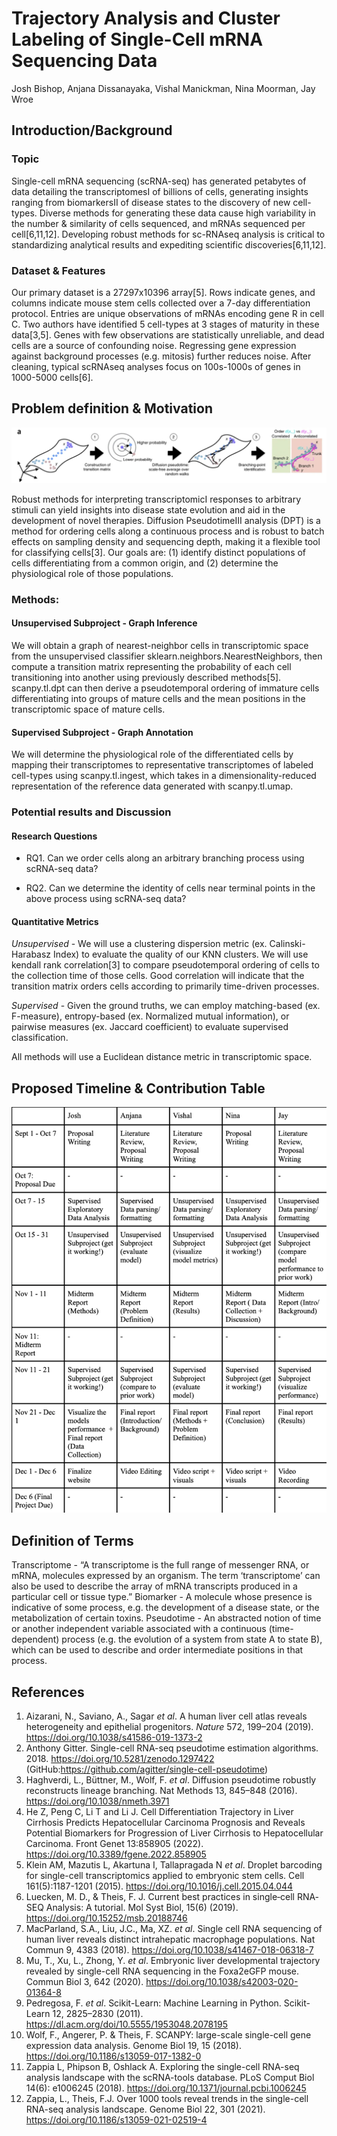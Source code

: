 # Trajectory Analysis and Cluster Labeling of Single-Cell mRNA Sequencing Data
Josh Bishop, Anjana Dissanayaka, Vishal Manickman, Nina Moorman, Jay Wroe
## Introduction/Background 
### Topic
Single-cell mRNA sequencing (scRNA-seq) has generated petabytes of data detailing the transcriptomesI of billions of cells, generating insights ranging from biomarkersII of disease states to the discovery of new cell-types. Diverse methods for generating these data cause high variability in the number & similarity of cells sequenced, and mRNAs sequenced per cell[6,11,12]. Developing robust methods for sc-RNAseq analysis is critical to standardizing analytical results and expediting scientific discoveries[6,11,12].

### Dataset & Features
Our primary dataset is a 27297x10396 array[5]. Rows indicate genes, and columns indicate mouse stem cells collected over a 7-day differentiation protocol. Entries are unique observations of mRNAs encoding gene R in cell C. Two authors have identified 5 cell-types at 3 stages of maturity in these data[3,5].
Genes with few observations are statistically unreliable, and dead cells are a source of confounding noise. Regressing gene expression against background processes (e.g. mitosis) further reduces noise. After cleaning, typical scRNAseq analyses focus on 100s-1000s of genes in 1000-5000 cells[6].

## Problem definition & Motivation

![Proposal Figure](proposal_figure.png)

Robust methods for interpreting transcriptomicI responses to arbitrary stimuli can yield insights into disease state evolution and aid in the development of novel therapies. Diffusion PseudotimeIII analysis (DPT) is a method for ordering cells along a continuous process and is robust to batch effects on sampling density and sequencing depth, making it a flexible tool for classifying cells[3].
Our goals are: (1) identify distinct populations of cells differentiating from a common origin, and (2) determine the physiological role of those populations.

### Methods:
#### Unsupervised Subproject - Graph Inference
We will obtain a graph of nearest-neighbor cells in transcriptomic space from the unsupervised classifier sklearn.neighbors.NearestNeighbors, then compute a transition matrix representing the probability of each cell transitioning into another using previously described methods[5]. scanpy.tl.dpt can then derive a pseudotemporal ordering of immature cells differentiating into groups of mature cells and the mean positions in the transcriptomic space of mature cells.
#### Supervised Subproject - Graph Annotation
We will determine the physiological role of the differentiated cells by mapping their transcriptomes to representative transcriptomes of labeled cell-types using scanpy.tl.ingest, which takes in a dimensionality-reduced representation of the reference data generated with scanpy.tl.umap.

### Potential results and Discussion
#### Research Questions
* RQ1. Can we order cells along an arbitrary branching process using scRNA-seq data? 

* RQ2. Can we determine the identity of cells near terminal points in the above process using scRNA-seq data?

#### Quantitative Metrics 
_Unsupervised_ - We will use a clustering dispersion metric (ex. Calinski-Harabasz Index) to evaluate the quality of our KNN clusters. We will use kendall rank correlation[3] to compare pseudotemporal ordering of cells to the collection time of those cells. Good correlation will indicate that the transition matrix orders cells according to primarily time-driven processes.

_Supervised_ - Given the ground truths, we can employ matching-based (ex. F-measure), entropy-based (ex. Normalized mutual information), or pairwise measures (ex. Jaccard coefficient) to evaluate supervised classification.

All methods will use a Euclidean distance metric in transcriptomic space.


## Proposed Timeline & Contribution Table

![Proposal Timeline](proposal_timeline.png)


## Definition of Terms
Transcriptome - “A transcriptome is the full range of messenger RNA, or mRNA, molecules expressed by an organism. The term ‘transcriptome’ can also be used to describe the array of mRNA transcripts produced in a particular cell or tissue type.”
Biomarker - A molecule whose presence is indicative of some process, e.g. the development of a disease state, or the metabolization of certain toxins.
Pseudotime - An abstracted notion of time or another independent variable associated with a continuous (time-dependent) process (e.g. the evolution of a system from state A to state B), which can be used to describe and order intermediate positions in that process.

## References
1. Aizarani, N., Saviano, A., Sagar _et al_. A human liver cell atlas reveals heterogeneity and epithelial progenitors. _Nature_ 572, 199–204 (2019). https://doi.org/10.1038/s41586-019-1373-2 
2. Anthony Gitter. Single-cell RNA-seq pseudotime estimation algorithms. 2018. https://doi.org/10.5281/zenodo.1297422 (GitHub:https://github.com/agitter/single-cell-pseudotime) 
3. Haghverdi, L., Büttner, M., Wolf, F. _et al_. Diffusion pseudotime robustly reconstructs lineage branching. Nat Methods 13, 845–848 (2016). https://doi.org/10.1038/nmeth.3971 
4. He Z, Peng C, Li T and Li J. Cell Differentiation Trajectory in Liver Cirrhosis Predicts Hepatocellular Carcinoma Prognosis and Reveals Potential Biomarkers for Progression of Liver Cirrhosis to Hepatocellular Carcinoma. Front Genet 13:858905 (2022). https://doi.org/10.3389/fgene.2022.858905 
5. Klein AM, Mazutis L, Akartuna I, Tallapragada N _et al_. Droplet barcoding for single-cell transcriptomics applied to embryonic stem cells. Cell 161(5):1187-1201 (2015). https://doi.org/10.1016/j.cell.2015.04.044
6. Luecken, M. D., & Theis, F. J. Current best practices in single‐cell RNA‐SEQ Analysis: A tutorial. Mol Syst Biol, 15(6) (2019). https://doi.org/10.15252/msb.20188746 
7. MacParland, S.A., Liu, J.C., Ma, XZ. _et al_. Single cell RNA sequencing of human liver reveals distinct intrahepatic macrophage populations. Nat Commun 9, 4383 (2018). https://doi.org/10.1038/s41467-018-06318-7 
8. Mu, T., Xu, L., Zhong, Y. _et al_. Embryonic liver developmental trajectory revealed by single-cell RNA sequencing in the Foxa2eGFP mouse. Commun Biol 3, 642 (2020). https://doi.org/10.1038/s42003-020-01364-8 
9. Pedregosa, F. _et al_. Scikit-Learn: Machine Learning in Python. Scikit-Learn 12, 2825–2830 (2011). https://dl.acm.org/doi/10.5555/1953048.2078195 
10. Wolf, F., Angerer, P. & Theis, F. SCANPY: large-scale single-cell gene expression data analysis. Genome Biol 19, 15 (2018). https://doi.org/10.1186/s13059-017-1382-0 
11. Zappia L, Phipson B, Oshlack A. Exploring the single-cell RNA-seq analysis landscape with the scRNA-tools database. PLoS Comput Biol 14(6): e1006245 (2018). https://doi.org/10.1371/journal.pcbi.1006245 
12. Zappia, L., Theis, F.J. Over 1000 tools reveal trends in the single-cell RNA-seq analysis landscape. Genome Biol 22, 301 (2021). https://doi.org/10.1186/s13059-021-02519-4
